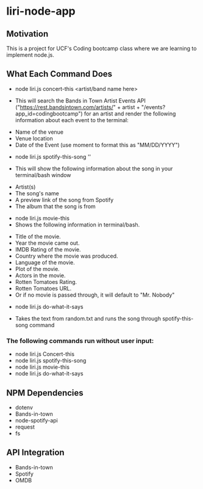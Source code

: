   # liri-node-app



## Motivation
This is a project for UCF's Coding bootcamp class where we are learning to implement node.js.

## What Each Command Does

* node liri.js concert-this <artist/band name here>

 * This will search the Bands in Town Artist Events API ("https://rest.bandsintown.com/artists/" + artist + "/events?       app_id=codingbootcamp") for an artist and render the following information about each event to the terminal:

- Name of the venue
- Venue location
- Date of the Event (use moment to format this as "MM/DD/YYYY")

* node liri.js spotify-this-song '<song name here>'

* This will show the following information about the song in your terminal/bash window

- Artist(s)
- The song's name
- A preview link of the song from Spotify
- The album that the song is from

* node liri.js movie-this <movie name>
* Shows the following information in terminal/bash.

- Title of the movie.
- Year the movie came out.
- IMDB Rating of the movie.
- Country where the movie was produced.
- Language of the movie.
- Plot of the movie.
- Actors in the movie.
- Rotten Tomatoes Rating.
- Rotten Tomatoes URL.
- Or if no movie is passed through, it will default to "Mr. Nobody"

* node liri.js do-what-it-says
- Takes the text from random.txt and runs the song through spotify-this-song command

### The following commands run without user input:
* node liri.js Concert-this
* node liri.js spotify-this-song
* node liri.js movie-this
* node liri.js do-what-it-says

## NPM Dependencies
* dotenv
* Bands-in-town
* node-spotify-api
* request
* fs

## API Integration
* Bands-in-town
* Spotify
* OMDB



